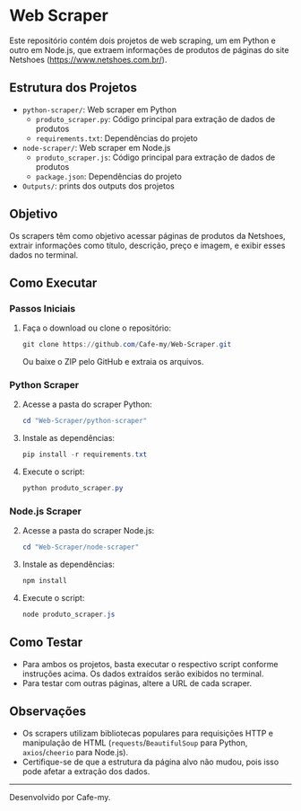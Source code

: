 # Web Scraper

Este repositório contém dois projetos de web scraping, um em Python e outro em Node.js, que extraem informações de produtos de páginas do site Netshoes (https://www.netshoes.com.br/).

## Estrutura dos Projetos

- `python-scraper/`: Web scraper em Python
  - `produto_scraper.py`: Código principal para extração de dados de produtos
  - `requirements.txt`: Dependências do projeto
- `node-scraper/`: Web scraper em Node.js
  - `produto_scraper.js`: Código principal para extração de dados de produtos
  - `package.json`: Dependências do projeto
- `Outputs/`: prints dos outputs dos projetos

## Objetivo

Os scrapers têm como objetivo acessar páginas de produtos da Netshoes, extrair informações como título, descrição, preço e imagem, e exibir esses dados no terminal.

## Como Executar

### Passos Iniciais

1. Faça o download ou clone o repositório:
   ```powershell
   git clone https://github.com/Cafe-my/Web-Scraper.git
   ```
   Ou baixe o ZIP pelo GitHub e extraia os arquivos.

### Python Scraper

2. Acesse a pasta do scraper Python:
   ```powershell
   cd "Web-Scraper/python-scraper"
   ```
3. Instale as dependências:
   ```powershell
   pip install -r requirements.txt
   ```
4. Execute o script:
   ```powershell
   python produto_scraper.py
   ```

### Node.js Scraper

2. Acesse a pasta do scraper Node.js:
   ```powershell
   cd "Web-Scraper/node-scraper"
   ```
3. Instale as dependências:
   ```powershell
   npm install
   ```
4. Execute o script:
   ```powershell
   node produto_scraper.js
   ```

## Como Testar

- Para ambos os projetos, basta executar o respectivo script conforme instruções acima. Os dados extraídos serão exibidos no terminal.
- Para testar com outras páginas, altere a URL de cada scraper.

## Observações

- Os scrapers utilizam bibliotecas populares para requisições HTTP e manipulação de HTML (`requests`/`BeautifulSoup` para Python, `axios`/`cheerio` para Node.js).
- Certifique-se de que a estrutura da página alvo não mudou, pois isso pode afetar a extração dos dados.

---

Desenvolvido por Cafe-my.
